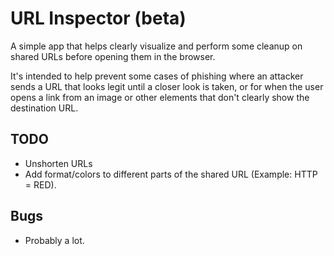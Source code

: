 # URL Inspector (beta)

A simple app that helps clearly visualize and perform some cleanup on shared URLs before opening them in the browser.

It's intended to help prevent some cases of phishing where an attacker sends a URL that looks legit until a closer look is taken, or for when the user opens a link from an image or other elements that don't clearly show the destination URL.

## TODO
- Unshorten URLs
- Add format/colors to different parts of the shared URL (Example: HTTP = RED).

## Bugs
- Probably a lot.
